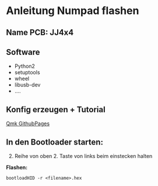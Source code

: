 # Anleitung Numpad flashen
## Name PCB: JJ4x4

## Software
- Python2 
- setuptools
- wheel
- libusb-dev
- ....

## Konfig erzeugen + Tutorial
[Qmk GithubPages](https://config.qmk.fm/#/jj4x4/LAYOUT_ortho_4x4)


## In den Bootloader starten:
2. Reihe von oben 2. Taste von links beim einstecken halten

**Flashen:**
```
bootloadHID -r <filename>.hex
```
